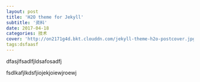```yaml
---
layout: post
title: 'H2O theme for Jekyll'
subtitle: '资料'
date: 2017-04-18
categories: 技术
cover: 'http://on2171g4d.bkt.clouddn.com/jekyll-theme-h2o-postcover.jpg'
tags:dsfaasf
---
```

<html>
	<title>xinzouguifan</title>
	<body>dfasjlfsadlfjldsafosadfj</body>
	<p>fsdlkafjlkdsfjiojekjoiewjroewj</p>
<html>